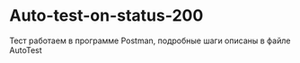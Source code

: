# Auto-test-on-status-200
Тест работаем в программе Postman,
подробные шаги описаны в файле AutoTest

